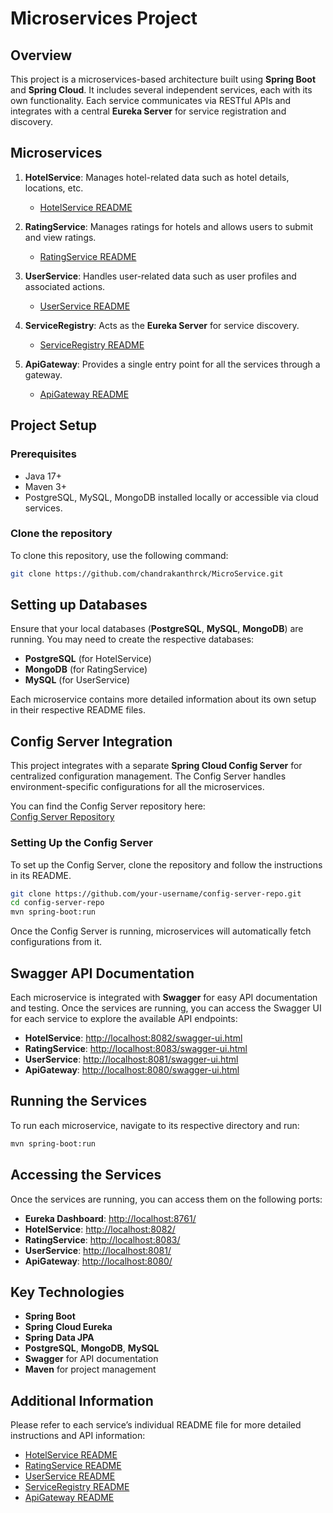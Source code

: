 # Microservices Project

## Overview
This project is a microservices-based architecture built using **Spring Boot** and **Spring Cloud**. It includes several independent services, each with its own functionality. Each service communicates via RESTful APIs and integrates with a central **Eureka Server** for service registration and discovery.

## Microservices

1. **HotelService**: Manages hotel-related data such as hotel details, locations, etc.
    - [HotelService README](./hotelservice/README.md)

2. **RatingService**: Manages ratings for hotels and allows users to submit and view ratings.
    - [RatingService README](./ratingservice/README.md)

3. **UserService**: Handles user-related data such as user profiles and associated actions.
    - [UserService README](./userservice/README.md)

4. **ServiceRegistry**: Acts as the **Eureka Server** for service discovery.
    - [ServiceRegistry README](./serviceregistry/README.md)

5. **ApiGateway**: Provides a single entry point for all the services through a gateway.
    - [ApiGateway README](./apigateway/README.md)

## Project Setup

### Prerequisites
- Java 17+
- Maven 3+
- PostgreSQL, MySQL, MongoDB installed locally or accessible via cloud services.

### Clone the repository
To clone this repository, use the following command:
```bash
git clone https://github.com/chandrakanthrck/MicroService.git
```
## Setting up Databases

Ensure that your local databases (**PostgreSQL**, **MySQL**, **MongoDB**) are running. You may need to create the respective databases:

- **PostgreSQL** (for HotelService)
- **MongoDB** (for RatingService)
- **MySQL** (for UserService)

Each microservice contains more detailed information about its own setup in their respective README files.

## Config Server Integration

This project integrates with a separate **Spring Cloud Config Server** for centralized configuration management. The Config Server handles environment-specific configurations for all the microservices.

You can find the Config Server repository here:  
[Config Server Repository](https://github.com/chandrakanthrck/microservice-config)

### Setting Up the Config Server
To set up the Config Server, clone the repository and follow the instructions in its README.

```bash
git clone https://github.com/your-username/config-server-repo.git
cd config-server-repo
mvn spring-boot:run
```
Once the Config Server is running, microservices will automatically fetch configurations from it.

## Swagger API Documentation

Each microservice is integrated with **Swagger** for easy API documentation and testing. Once the services are running, you can access the Swagger UI for each service to explore the available API endpoints:

- **HotelService**: [http://localhost:8082/swagger-ui.html](http://localhost:8082/swagger-ui.html)
- **RatingService**: [http://localhost:8083/swagger-ui.html](http://localhost:8083/swagger-ui.html)
- **UserService**: [http://localhost:8081/swagger-ui.html](http://localhost:8081/swagger-ui.html)
- **ApiGateway**: [http://localhost:8080/swagger-ui.html](http://localhost:8080/swagger-ui.html)

## Running the Services

To run each microservice, navigate to its respective directory and run:

```bash
mvn spring-boot:run
```

## Accessing the Services

Once the services are running, you can access them on the following ports:

- **Eureka Dashboard**: [http://localhost:8761/](http://localhost:8761/)
- **HotelService**: [http://localhost:8082/](http://localhost:8082/)
- **RatingService**: [http://localhost:8083/](http://localhost:8083/)
- **UserService**: [http://localhost:8081/](http://localhost:8081/)
- **ApiGateway**: [http://localhost:8080/](http://localhost:8080/)

## Key Technologies

- **Spring Boot**
- **Spring Cloud Eureka**
- **Spring Data JPA**
- **PostgreSQL**, **MongoDB**, **MySQL**
- **Swagger** for API documentation
- **Maven** for project management

## Additional Information

Please refer to each service’s individual README file for more detailed instructions and API information:

- [HotelService README](./hotelservice/README.md)
- [RatingService README](./ratingservice/README.md)
- [UserService README](./userservice/README.md)
- [ServiceRegistry README](./serviceregistry/README.md)
- [ApiGateway README](./apigateway/README.md)
